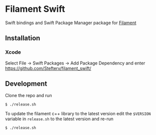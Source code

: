 # Filament Swift

Swift bindings and Swift Package Manager package for [Filament](https://github.com/google/filament)

## Installation

### Xcode

Select File -> Swift Packages -> Add Package Dependency and enter https://github.com/Stefterv/filament_swift/

## Development

Clone the repo and run
```
$ ./release.sh

```
To update the filament c++ library to the latest version edit the `$VERSION` variable in `release.sh` to the latest version and re-run 
```
$ ./release.sh

```
